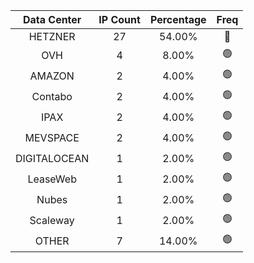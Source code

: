 | Data Center | IP Count | Percentage | Freq |
|:------------:|:--------:|:-----------:|:-----:|
| HETZNER | 27 | 54.00% | 🔴 |
| OVH | 4 | 8.00% | 🟢 |
| AMAZON | 2 | 4.00% | 🟢 |
| Contabo | 2 | 4.00% | 🟢 |
| IPAX | 2 | 4.00% | 🟢 |
| MEVSPACE | 2 | 4.00% | 🟢 |
| DIGITALOCEAN | 1 | 2.00% | 🟢 |
| LeaseWeb | 1 | 2.00% | 🟢 |
| Nubes | 1 | 2.00% | 🟢 |
| Scaleway | 1 | 2.00% | 🟢 |
| OTHER | 7 | 14.00% | 🟢 |